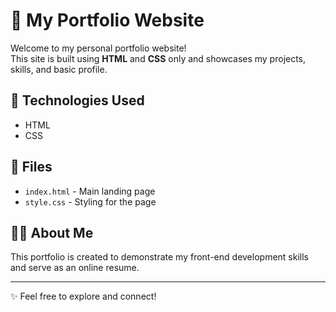 # 💼 My Portfolio Website

Welcome to my personal portfolio website!  
This site is built using **HTML** and **CSS** only and showcases my projects, skills, and basic profile.



## 🔧 Technologies Used
- HTML
- CSS

## 📁 Files
- `index.html` - Main landing page
- `style.css` - Styling for the page

## 🙋‍♀️ About Me
This portfolio is created to demonstrate my front-end development skills and serve as an online resume.

---

✨ Feel free to explore and connect!
